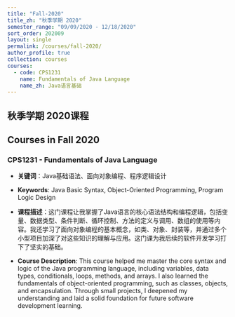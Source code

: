 ```yaml
---
title: "Fall-2020"
title_zh: "秋季学期 2020"
semester_range: "09/09/2020 - 12/18/2020"
sort_order: 202009
layout: single
permalink: /courses/fall-2020/
author_profile: true
collection: courses
courses:
  - code: CPS1231
    name: Fundamentals of Java Language
    name_zh: Java语言基础
---
```


## 秋季学期 2020课程  
## Courses in Fall 2020

### CPS1231 - Fundamentals of Java Language  
- **关键词**：Java基础语法、面向对象编程、程序逻辑设计  
- **Keywords**: Java Basic Syntax, Object-Oriented Programming, Program Logic Design  

- **课程描述**：这门课程让我掌握了Java语言的核心语法结构和编程逻辑，包括变量、数据类型、条件判断、循环控制、方法的定义与调用、数组的使用等内容。我还学习了面向对象编程的基本概念，如类、对象、封装等，并通过多个小型项目加深了对这些知识的理解与应用。这门课为我后续的软件开发学习打下了坚实的基础。  
- **Course Description**: This course helped me master the core syntax and logic of the Java programming language, including variables, data types, conditionals, loops, methods, and arrays. I also learned the fundamentals of object-oriented programming, such as classes, objects, and encapsulation. Through small projects, I deepened my understanding and laid a solid foundation for future software development learning.
